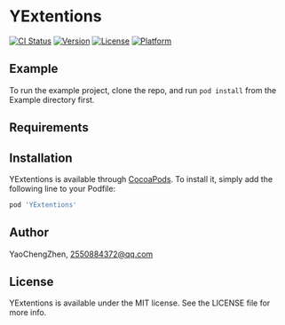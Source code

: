 # YExtentions

[![CI Status](https://img.shields.io/travis/YaoChengZhen/YExtentions.svg?style=flat)](https://travis-ci.org/YaoChengZhen/YExtentions)
[![Version](https://img.shields.io/cocoapods/v/YExtentions.svg?style=flat)](https://cocoapods.org/pods/YExtentions)
[![License](https://img.shields.io/cocoapods/l/YExtentions.svg?style=flat)](https://cocoapods.org/pods/YExtentions)
[![Platform](https://img.shields.io/cocoapods/p/YExtentions.svg?style=flat)](https://cocoapods.org/pods/YExtentions)

## Example

To run the example project, clone the repo, and run `pod install` from the Example directory first.

## Requirements

## Installation

YExtentions is available through [CocoaPods](https://cocoapods.org). To install
it, simply add the following line to your Podfile:

```ruby
pod 'YExtentions'
```

## Author

YaoChengZhen, 2550884372@qq.com

## License

YExtentions is available under the MIT license. See the LICENSE file for more info.

